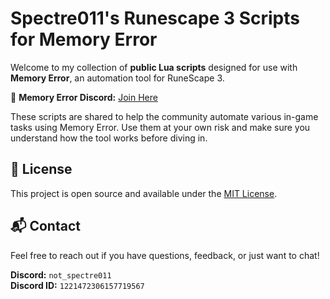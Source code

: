 # Spectre011's Runescape 3 Scripts for Memory Error

Welcome to my collection of **public Lua scripts** designed for use with **Memory Error**, an automation tool for RuneScape 3.

🧠 **Memory Error Discord:** [Join Here](https://discord.gg/FNEBPh6pdD)

These scripts are shared to help the community automate various in-game tasks using Memory Error. Use them at your own risk and make sure you understand how the tool works before diving in.

## 📜 License

This project is open source and available under the [MIT License](LICENSE).

## 📬 Contact

Feel free to reach out if you have questions, feedback, or just want to chat!

**Discord:** `not_spectre011`  
**Discord ID:** `1221472306157719567`
